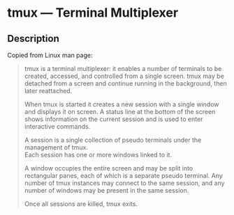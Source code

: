 # tmux — Terminal Multiplexer

## Description

Copied from Linux man page:

> tmux is a terminal multiplexer: it enables a number of terminals to be created, accessed, and controlled from a single screen.
> tmux may be detached from a screen and continue running in the background, then later reattached.
>
> When tmux is started it creates a new session with a single window and displays it on screen.
> A status line at the bottom of the screen shows information on the current session and is used to enter interactive commands.
>
> A session is a single collection of pseudo terminals under the management of tmux.  
> Each session has one or more windows linked to it.  
>
> A window occupies the entire screen and may be split into rectangular panes, each of which is a separate pseudo terminal.
> Any number of tmux instances may connect to the same session, and any number of windows may be present in the same session.
>
> Once all sessions are killed, tmux exits.
